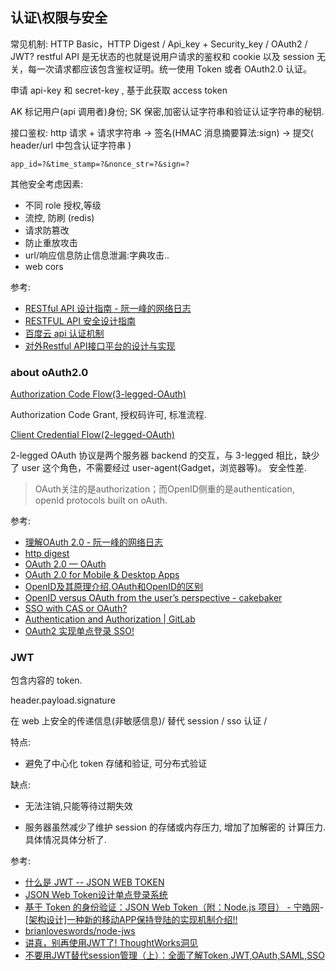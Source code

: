 
## 认证\权限与安全

常见机制: HTTP Basic，HTTP Digest  / Api_key + Security_key /  OAuth2 / JWT?
restful API 是无状态的也就是说用户请求的鉴权和 cookie 以及 session 无关，每一次请求都应该包含鉴权证明。统一使用 Token 或者 OAuth2.0 认证。

申请 api-key 和  secret-key , 基于此获取 access token

AK 标记用户(api 调用者)身份; SK 保密,加密认证字符串和验证认证字符串的秘钥.

接口鉴权:
http 请求 + 请求字符串 -> 签名(HMAC 消息摘要算法:sign) -> 提交( header/url 中包含认证字符串 )
```
app_id=?&time_stamp=?&nonce_str=?&sign=?
```

其他安全考虑因素:

- 不同 role 授权,等级
- 流控, 防刷 (redis)
- 请求防篡改
- 防止重放攻击
- url/响应信息防止信息泄漏:字典攻击..
- web cors

参考:

- [RESTful API 设计指南 - 阮一峰的网络日志](http://www.ruanyifeng.com/blog/2014/05/restful_api.html)
- [RESTFUL API 安全设计指南](https://mp.weixin.qq.com/s/RS139g-3icC-_OEoU3c2ww)
- [百度云 api 认证机制](https://cloud.baidu.com/doc/BCC/API.html#.E6.8E.92.E7.89.88.E7.BA.A6.E5.AE.9A)
- [对外Restful API接口平台的设计与实现](https://mp.weixin.qq.com/s/HNVfFigkX4pt9epgiTzAhA)


### about oAuth2.0

[Authorization Code Flow(3-legged-OAuth)](https://docs.microsoft.com/en-us/linkedin/shared/authentication/authorization-code-flow?context=linkedin/context)

Authorization Code Grant, 授权码许可, 标准流程.

[Client Credential Flow(2-legged-OAuth)](https://docs.microsoft.com/en-us/linkedin/shared/authentication/client-credentials-flow?context=linkedin/context)

2-legged OAuth 协议是两个服务器 backend 的交互，与 3-legged 相比，缺少了 user 这个角色，不需要经过 user-agent(Gadget，浏览器等)。
安全性差.

> OAuth关注的是authorization；而OpenID侧重的是authentication, openId protocols built on oAuth.


参考:

- [理解OAuth 2.0 - 阮一峰的网络日志](http://www.ruanyifeng.com/blog/2014/05/oauth_2_0.html)
- [http digest](https://www.jianshu.com/p/18fb07f2f65e)
- [OAuth 2.0 &mdash; OAuth](https://oauth.net/2/)
- [OAuth 2.0 for Mobile & Desktop Apps](https://developers.google.com/identity/protocols/OAuth2InstalledApp)
- [OpenID及其原理介绍,OAuth和OpenID的区别](https://blog.csdn.net/xcjing/article/details/73826889)
- [OpenID versus OAuth from the user&#8217;s perspective - cakebaker](http://cakebaker.42dh.com/2008/04/01/openid-versus-oauth-from-the-users-perspective/)
- [SSO with CAS or OAuth?](https://stackoverflow.com/questions/2033026/sso-with-cas-or-oauth)
- [Authentication and Authorization | GitLab](https://docs.gitlab.com/ee/administration/auth/README.html)
- [OAuth2 实现单点登录 SSO!](https://mp.weixin.qq.com/s/Ny_NoCcV9fZIscExzkh3vA)

### JWT
包含内容的 token.


header.payload.signature

在 web 上安全的传递信息(非敏感信息)/ 替代 session / sso 认证 /

特点:

- 避免了中心化 token 存储和验证, 可分布式验证

缺点:
- 无法注销,只能等待过期失效

- 服务器虽然减少了维护 session 的存储或内存压力, 增加了加解密的 计算压力.具体情况具体分析了.




参考:
- [什么是 JWT  -- JSON WEB TOKEN](https://www.jianshu.com/p/576dbf44b2ae)
- [JSON Web Token设计单点登录系统](http://blog.leapoahead.com/2015/09/07/user-authentication-with-jwt/)
- [基于 Token 的身份验证：JSON Web Token（附：Node.js 项目） - 宁皓网](https://ninghao.net/blog/2834)- [[架构设计]一种新的移动APP保持登陆的实现机制介绍!!](http://www.sohu.com/a/151603260_733133)
- [brianloveswords/node-jws](https://github.com/brianloveswords/node-jws)
- [讲真，别再使用JWT了! ThoughtWorks洞见](http://insights.thoughtworkers.org/do-not-use-jwt-anymore/)
- [不要用JWT替代session管理（上）：全面了解Token,JWT,OAuth,SAML,SSO](https://zhuanlan.zhihu.com/p/38942172)
